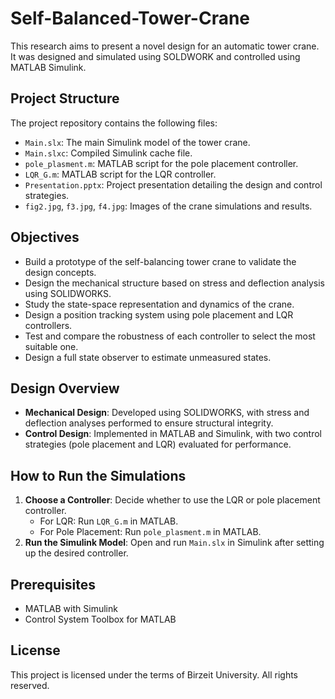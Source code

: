 # Self-Balanced-Tower-Crane
This research aims to present a novel design for an automatic tower crane. It was designed and simulated using SOLDWORK and controlled using MATLAB Simulink.


## Project Structure

The project repository contains the following files:

- `Main.slx`: The main Simulink model of the tower crane.
- `Main.slxc`: Compiled Simulink cache file.
- `pole_plasment.m`: MATLAB script for the pole placement controller.
- `LQR_G.m`: MATLAB script for the LQR controller.
- `Presentation.pptx`: Project presentation detailing the design and control strategies.
- `fig2.jpg`, `f3.jpg`, `f4.jpg`: Images of the crane simulations and results.

## Objectives

- Build a prototype of the self-balancing tower crane to validate the design concepts.
- Design the mechanical structure based on stress and deflection analysis using SOLIDWORKS.
- Study the state-space representation and dynamics of the crane.
- Design a position tracking system using pole placement and LQR controllers.
- Test and compare the robustness of each controller to select the most suitable one.
- Design a full state observer to estimate unmeasured states.

## Design Overview

- **Mechanical Design**: Developed using SOLIDWORKS, with stress and deflection analyses performed to ensure structural integrity.
- **Control Design**: Implemented in MATLAB and Simulink, with two control strategies (pole placement and LQR) evaluated for performance.

## How to Run the Simulations

1. **Choose a Controller**: Decide whether to use the LQR or pole placement controller.
   - For LQR: Run `LQR_G.m` in MATLAB.
   - For Pole Placement: Run `pole_plasment.m` in MATLAB.
2. **Run the Simulink Model**: Open and run `Main.slx` in Simulink after setting up the desired controller.

## Prerequisites

- MATLAB with Simulink
- Control System Toolbox for MATLAB


## License

This project is licensed under the terms of Birzeit University. All rights reserved.



